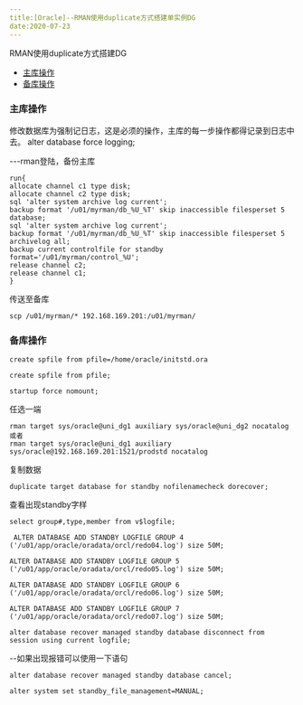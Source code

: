```yaml
---
title:[Oracle]--RMAN使用duplicate方式搭建单实例DG
date:2020-07-23
---
```




RMAN使用duplicate方式搭建DG

- [主库操作](主库操作)
- [备库操作](备库操作)



### 主库操作

修改数据库为强制记日志，这是必须的操作，主库的每一步操作都得记录到日志中去。
alter database force logging;

---rman登陆，备份主库

```
run{
allocate channel c1 type disk;
allocate channel c2 type disk;
sql 'alter system archive log current';
backup format '/u01/myrman/db_%U_%T' skip inaccessible filesperset 5 database;
sql 'alter system archive log current';
backup format '/u01/myrman/db_%U_%T' skip inaccessible filesperset 5 archivelog all;
backup current controlfile for standby format='/u01/myrman/control_%U';
release channel c2;
release channel c1;
}
```

传送至备库

```
scp /u01/myrman/* 192.168.169.201:/u01/myrman/
```



### 备库操作

```
create spfile from pfile=/home/oracle/initstd.ora

create spfile from pfile;

startup force nomount;
```

任选一端

```
rman target sys/oracle@uni_dg1 auxiliary sys/oracle@uni_dg2 nocatalog
或者
rman target sys/oracle@uni_dg1 auxiliary sys/oracle@192.168.169.201:1521/prodstd nocatalog
```

复制数据

```
duplicate target database for standby nofilenamecheck dorecover;
```

查看出现standby字样

```
select group#,type,member from v$logfile;  

 ALTER DATABASE ADD STANDBY LOGFILE GROUP 4 ('/u01/app/oracle/oradata/orcl/redo04.log') size 50M; 

ALTER DATABASE ADD STANDBY LOGFILE GROUP 5 ('/u01/app/oracle/oradata/orcl/redo05.log') size 50M; 

ALTER DATABASE ADD STANDBY LOGFILE GROUP 6 ('/u01/app/oracle/oradata/orcl/redo06.log') size 50M; 

ALTER DATABASE ADD STANDBY LOGFILE GROUP 7 ('/u01/app/oracle/oradata/orcl/redo07.log') size 50M;

alter database recover managed standby database disconnect from session using current logfile;
```

--如果出现报错可以使用一下语句

```
alter database recover managed standby database cancel;

alter system set standby_file_management=MANUAL;
```
